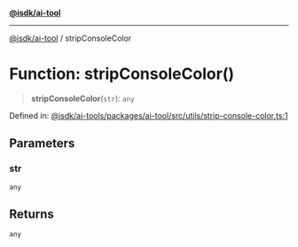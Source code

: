 [**@isdk/ai-tool**](../README.md)

***

[@isdk/ai-tool](../globals.md) / stripConsoleColor

# Function: stripConsoleColor()

> **stripConsoleColor**(`str`): `any`

Defined in: [@isdk/ai-tools/packages/ai-tool/src/utils/strip-console-color.ts:1](https://github.com/isdk/ai-tool.js/blob/e883e341c67e937e7d3a3e95e8bc56844896f5a3/src/utils/strip-console-color.ts#L1)

## Parameters

### str

`any`

## Returns

`any`
